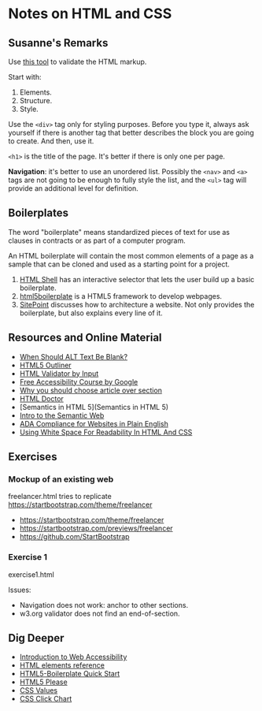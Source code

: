 # Notes on HTML and CSS

## Susanne's Remarks

Use [this tool](https://validator.w3.org) to validate the HTML markup.

Start with:

1. Elements.
2. Structure.
3. Style.

Use the `<div>` tag only for styling purposes. Before you type it, always ask yourself if there is another tag that better describes the block you are going to create. And then, use it.

`<h1>` is the title of the page. It's better if there is only one per page.

**Navigation**: it's better to use an unordered list. Possibly the `<nav>` and `<a>` tags are not going to be enough to fully style the list, and the `<ul>` tag will provide an additional level for definition.

## Boilerplates

The word "boilerplate" means standardized pieces of text for use as clauses in contracts or as part of a computer program.

An HTML boilerplate will contain the most common elements of a page as a sample that can be cloned and used as a starting point for a project.

1. [HTML Shell](https://www.toptal.com/developers/htmlshell) has an interactive selector that lets the user build up a basic boilerplate.
2. [html5boilerplate](https://html5boilerplate.com/) is a HTML5 framework to develop webpages.
3. [SitePoint](https://www.sitepoint.com/a-basic-html5-template/) discusses how to architecture a website. Not only provides the boilerplate, but also explains every line of it.

## Resources and Online Material

- [When Should ALT Text Be Blank?](https://osric.com/chris/accidental-developer/2012/01/when-should-alt-text-be-blank/)
- [HTML5 Outliner](https://gsnedders.html5.org/outliner/)
- [HTML Validator by Input](https://validator.w3.org/#validate_by_input)
- [Free Accessibility Course by Google](https://www.udacity.com/course/web-accessibility--ud891)
- [Why you should choose article over section](https://www.smashingmagazine.com/2020/01/html5-article-section/)
- [HTML Doctor](https://html5doctor.com/)
- [Semantics in HTML 5](Semantics in HTML 5)
- [Intro to the Semantic Web](https://www.youtube.com/watch?v=OGg8A2zfWKg)
- [ADA Compliance for Websites in Plain English](https://krisrivenburgh.medium.com/the-ada-checklist-website-compliance-guidelines-for-2019-in-plain-english-123c1d58fad9)
- [Using White Space For Readability In HTML And CSS](https://www.smashingmagazine.com/2013/02/using-white-space-for-readability-in-html-and-css/)

## Exercises

### Mockup of an existing web

freelancer.html tries to replicate <https://startbootstrap.com/theme/freelancer>

- <https://startbootstrap.com/theme/freelancer>
- <https://startbootstrap.com/previews/freelancer>
- <https://github.com/StartBootstrap>

### Exercise 1

exercise1.html

Issues:

- Navigation does not work: anchor to other sections.
- w3.org validator does not find an end-of-section.

## Dig Deeper

- [Introduction to Web Accessibility](https://www.w3.org/WAI/fundamentals/accessibility-intro/)
- [HTML elements reference](https://developer.mozilla.org/en-US/docs/web/html/element)
- [HTML5-Boilerplate Quick Start](https://github.com/h5bp/html5-boilerplate#quick-start)
- [HTML5 Please](https://html5please.com/)
- [CSS Values](https://cssvalues.com/)
- [CSS Click Chart](https://css3clickchart.com/)
